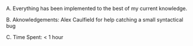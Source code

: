 A. Everything has been implemented to the best of my current knowledge.

B. Aknowledgements: 
    Alex Caulfield for help catching a small syntactical bug

C. Time Spent: < 1 hour
